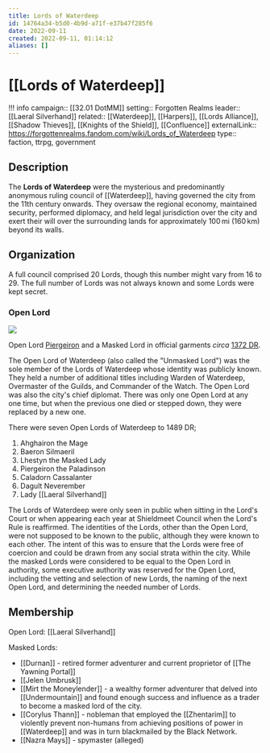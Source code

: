 ```yaml
---
title: Lords of Waterdeep
id: 14764a34-b5d0-4b9d-a71f-e37b47f285f6
date: 2022-09-11
created: 2022-09-11, 01:14:12
aliases: []
---
```


# [[Lords of Waterdeep]]

!!! info
    campaign:: [[32.01 DotMM]]
    setting:: Forgotten Realms
    leader:: [[Laeral Silverhand]]
    related:: [[Waterdeep]], [[Harpers]], [[Lords Alliance]], [[Shadow Thieves]], [[Knights of the Shield]], [[Confluence]]
    externalLink:: https://forgottenrealms.fandom.com/wiki/Lords_of_Waterdeep
    type:: faction, ttrpg, government


## Description

The **Lords of Waterdeep** were the mysterious and predominantly anonymous ruling council of [[Waterdeep]], having governed the city from the 11th century onwards. They oversaw the regional economy, maintained security, performed diplomacy, and held legal jurisdiction over the city and exert their will over the surrounding lands for approximately 100 mi (160 km) beyond its walls.

## Organization

A full council comprised 20 Lords, though this number might vary from 16 to 29. The full number of Lords was not always known and some Lords were kept secret.

### Open Lord

[![](https://static.wikia.nocookie.net/forgottenrealms/images/7/73/LordsOfWaterdeep.png/revision/latest/scale-to-width-down/300?cb=20140427021556)](https://static.wikia.nocookie.net/forgottenrealms/images/7/73/LordsOfWaterdeep.png/revision/latest?cb=20140427021556)

Open Lord [Piergeiron](https://forgottenrealms.fandom.com/wiki/Piergeiron_the_Paladinson "Piergeiron the Paladinson") and a Masked Lord in official garments _circa_ [1372 DR](https://forgottenrealms.fandom.com/wiki/1372_DR "1372 DR").

The Open Lord of Waterdeep (also called the "Unmasked Lord") was the sole member of the Lords of Waterdeep whose identity was publicly known. They held a number of additional titles including Warden of Waterdeep, Overmaster of the Guilds, and Commander of the Watch. The Open Lord was also the city's chief diplomat. There was only one Open Lord at any one time, but when the previous one died or stepped down, they were replaced by a new one.

There were seven Open Lords of Waterdeep to 1489 DR; 

1. Ahghairon the Mage
2. Baeron Silmaeril
3. Lhestyn the Masked Lady
4. Piergeiron the Paladinson
5. Caladorn Cassalanter
6. Dagult Neverember
7. Lady [[Laeral Silverhand]]

The Lords of Waterdeep were only seen in public when sitting in the Lord's Court or when appearing each year at Shieldmeet Council when the Lord's Rule is reaffirmed. The identities of the Lords, other than the Open Lord, were not supposed to be known to the public, although they were known to each other. The intent of this was to ensure that the Lords were free of coercion and could be drawn from any social strata within the city. While the masked Lords were considered to be equal to the Open Lord in authority, some executive authority was reserved for the Open Lord, including the vetting and selection of new Lords, the naming of the next Open Lord, and determining the needed number of Lords.

## Membership

Open Lord: [[Laeral Silverhand]]

Masked Lords:
- [[Durnan]] - retired former adventurer and current proprietor of [[The Yawning Portal]]
- [[Jelen Umbrusk]]
- [[Mirt the Moneylender]] - a wealthy former adventurer that delved into [[Undermountain]] and found enough success and influence as a trader to become a masked lord of the city.
- [[Corylus Thann]] - nobleman that employed the [[Zhentarim]] to violently prevent non-humans from achieving positions of power in [[Waterdeep]] and was in turn blackmailed by the Black Network.
- [[Nazra Mays]] - spymaster (alleged)


